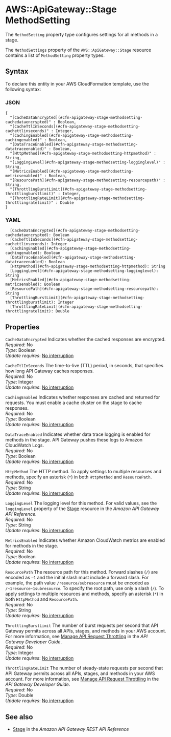 # AWS::ApiGateway::Stage MethodSetting<a name="aws-properties-apitgateway-stage-methodsetting"></a>

The `MethodSetting` property type configures settings for all methods in a stage\.

The `MethodSettings` property of the `AWS::ApiGateway::Stage` resource contains a list of `MethodSetting` property types\.

## Syntax<a name="aws-properties-apitgateway-stage-methodsetting-syntax"></a>

To declare this entity in your AWS CloudFormation template, use the following syntax:

### JSON<a name="aws-properties-apitgateway-stage-methodsetting-syntax.json"></a>

```
{
  "[CacheDataEncrypted](#cfn-apigateway-stage-methodsetting-cachedataencrypted)" : Boolean,
  "[CacheTtlInSeconds](#cfn-apigateway-stage-methodsetting-cachettlinseconds)" : Integer,
  "[CachingEnabled](#cfn-apigateway-stage-methodsetting-cachingenabled)" : Boolean,
  "[DataTraceEnabled](#cfn-apigateway-stage-methodsetting-datatraceenabled)" : Boolean,
  "[HttpMethod](#cfn-apigateway-stage-methodsetting-httpmethod)" : String,
  "[LoggingLevel](#cfn-apigateway-stage-methodsetting-logginglevel)" : String,
  "[MetricsEnabled](#cfn-apigateway-stage-methodsetting-metricsenabled)" : Boolean,
  "[ResourcePath](#cfn-apigateway-stage-methodsetting-resourcepath)" : String,
  "[ThrottlingBurstLimit](#cfn-apigateway-stage-methodsetting-throttlingburstlimit)" : Integer,
  "[ThrottlingRateLimit](#cfn-apigateway-stage-methodsetting-throttlingratelimit)" : Double
}
```

### YAML<a name="aws-properties-apitgateway-stage-methodsetting-syntax.yaml"></a>

```
  [CacheDataEncrypted](#cfn-apigateway-stage-methodsetting-cachedataencrypted): Boolean
  [CacheTtlInSeconds](#cfn-apigateway-stage-methodsetting-cachettlinseconds): Integer
  [CachingEnabled](#cfn-apigateway-stage-methodsetting-cachingenabled): Boolean
  [DataTraceEnabled](#cfn-apigateway-stage-methodsetting-datatraceenabled): Boolean
  [HttpMethod](#cfn-apigateway-stage-methodsetting-httpmethod): String
  [LoggingLevel](#cfn-apigateway-stage-methodsetting-logginglevel): String
  [MetricsEnabled](#cfn-apigateway-stage-methodsetting-metricsenabled): Boolean
  [ResourcePath](#cfn-apigateway-stage-methodsetting-resourcepath): String
  [ThrottlingBurstLimit](#cfn-apigateway-stage-methodsetting-throttlingburstlimit): Integer
  [ThrottlingRateLimit](#cfn-apigateway-stage-methodsetting-throttlingratelimit): Double
```

## Properties<a name="aws-properties-apitgateway-stage-methodsetting-properties"></a>

`CacheDataEncrypted`  <a name="cfn-apigateway-stage-methodsetting-cachedataencrypted"></a>
Indicates whether the cached responses are encrypted\.  
*Required*: No  
*Type*: Boolean  
*Update requires*: [No interruption](https://docs.aws.amazon.com/AWSCloudFormation/latest/UserGuide/using-cfn-updating-stacks-update-behaviors.html#update-no-interrupt)

`CacheTtlInSeconds`  <a name="cfn-apigateway-stage-methodsetting-cachettlinseconds"></a>
The time\-to\-live \(TTL\) period, in seconds, that specifies how long API Gateway caches responses\.  
*Required*: No  
*Type*: Integer  
*Update requires*: [No interruption](https://docs.aws.amazon.com/AWSCloudFormation/latest/UserGuide/using-cfn-updating-stacks-update-behaviors.html#update-no-interrupt)

`CachingEnabled`  <a name="cfn-apigateway-stage-methodsetting-cachingenabled"></a>
Indicates whether responses are cached and returned for requests\. You must enable a cache cluster on the stage to cache responses\.  
*Required*: No  
*Type*: Boolean  
*Update requires*: [No interruption](https://docs.aws.amazon.com/AWSCloudFormation/latest/UserGuide/using-cfn-updating-stacks-update-behaviors.html#update-no-interrupt)

`DataTraceEnabled`  <a name="cfn-apigateway-stage-methodsetting-datatraceenabled"></a>
Indicates whether data trace logging is enabled for methods in the stage\. API Gateway pushes these logs to Amazon CloudWatch Logs\.  
*Required*: No  
*Type*: Boolean  
*Update requires*: [No interruption](https://docs.aws.amazon.com/AWSCloudFormation/latest/UserGuide/using-cfn-updating-stacks-update-behaviors.html#update-no-interrupt)

`HttpMethod`  <a name="cfn-apigateway-stage-methodsetting-httpmethod"></a>
The HTTP method\. To apply settings to multiple resources and methods, specify an asterisk \(`*`\) in both `HttpMethod` and `ResourcePath`\.  
*Required*: No  
*Type*: String  
*Update requires*: [No interruption](https://docs.aws.amazon.com/AWSCloudFormation/latest/UserGuide/using-cfn-updating-stacks-update-behaviors.html#update-no-interrupt)

`LoggingLevel`  <a name="cfn-apigateway-stage-methodsetting-logginglevel"></a>
The logging level for this method\. For valid values, see the `loggingLevel` property of the [Stage](https://docs.aws.amazon.com/apigateway/api-reference/resource/stage/#loggingLevel) resource in the *Amazon API Gateway API Reference*\.  
*Required*: No  
*Type*: String  
*Update requires*: [No interruption](https://docs.aws.amazon.com/AWSCloudFormation/latest/UserGuide/using-cfn-updating-stacks-update-behaviors.html#update-no-interrupt)

`MetricsEnabled`  <a name="cfn-apigateway-stage-methodsetting-metricsenabled"></a>
Indicates whether Amazon CloudWatch metrics are enabled for methods in the stage\.  
*Required*: No  
*Type*: Boolean  
*Update requires*: [No interruption](https://docs.aws.amazon.com/AWSCloudFormation/latest/UserGuide/using-cfn-updating-stacks-update-behaviors.html#update-no-interrupt)

`ResourcePath`  <a name="cfn-apigateway-stage-methodsetting-resourcepath"></a>
The resource path for this method\. Forward slashes \(`/`\) are encoded as `~1` and the initial slash must include a forward slash\. For example, the path value `/resource/subresource` must be encoded as `/~1resource~1subresource`\. To specify the root path, use only a slash \(`/`\)\. To apply settings to multiple resources and methods, specify an asterisk \(`*`\) in both `HttpMethod` and `ResourcePath`\.  
*Required*: No  
*Type*: String  
*Update requires*: [No interruption](https://docs.aws.amazon.com/AWSCloudFormation/latest/UserGuide/using-cfn-updating-stacks-update-behaviors.html#update-no-interrupt)

`ThrottlingBurstLimit`  <a name="cfn-apigateway-stage-methodsetting-throttlingburstlimit"></a>
The number of burst requests per second that API Gateway permits across all APIs, stages, and methods in your AWS account\. For more information, see [Manage API Request Throttling](https://docs.aws.amazon.com/apigateway/latest/developerguide/api-gateway-request-throttling.html) in the *API Gateway Developer Guide*\.  
*Required*: No  
*Type*: Integer  
*Update requires*: [No interruption](https://docs.aws.amazon.com/AWSCloudFormation/latest/UserGuide/using-cfn-updating-stacks-update-behaviors.html#update-no-interrupt)

`ThrottlingRateLimit`  <a name="cfn-apigateway-stage-methodsetting-throttlingratelimit"></a>
The number of steady\-state requests per second that API Gateway permits across all APIs, stages, and methods in your AWS account\. For more information, see [Manage API Request Throttling](https://docs.aws.amazon.com/apigateway/latest/developerguide/api-gateway-request-throttling.html) in the *API Gateway Developer Guide*\.   
*Required*: No  
*Type*: Double  
*Update requires*: [No interruption](https://docs.aws.amazon.com/AWSCloudFormation/latest/UserGuide/using-cfn-updating-stacks-update-behaviors.html#update-no-interrupt)

## See also<a name="aws-properties-apitgateway-stage-methodsetting--seealso"></a>
+ [Stage](https://docs.aws.amazon.com/apigateway/api-reference/resource/stage/) in the *Amazon API Gateway REST API Reference*

